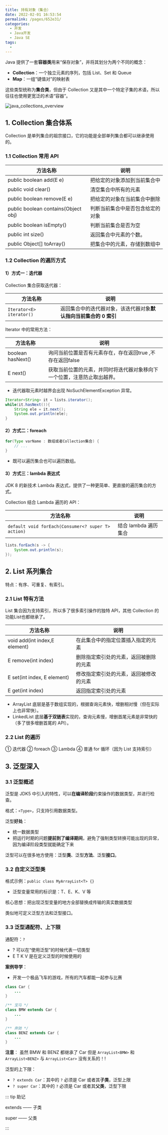 ```yaml
---
title: 持有对象（集合）
date: 2022-02-01 16:53:54
permalink: /pages/652e31/
categories:
  - 开发
  - Java开发
  - Java SE
tags:
  - 
---
```


Java 提供了一套**容器类**用来“保存对象”，并将其划分为两个不同的概念：

+ **Collection**：一个独立元素的序列，包括 List、Set 和 Queue
+ **Map**：一组“键值对”的映射表

这些类型统称为**集合类**，但由于 Collection 又是其中一个特定子集的术语，所以往往也使用更宽泛的术语“容器”。

![java_collections_overview](https://notebook-img-1304596351.cos.ap-beijing.myqcloud.com/img/java_collections_overview.png)

## 1. Collection 集合体系

Collection 是单列集合的祖宗接口，它的功能是全部单列集合都可以继承使用的。

### 1.1 Collection 常用 API

| 方法名称                             | 说明                             |
| ------------------------------------ | -------------------------------- |
| public  boolean add(E e)             | 把给定的对象添加到当前集合中     |
| public  void clear()                 | 清空集合中所有的元素             |
| public  boolean remove(E e)          | 把给定的对象在当前集合中删除     |
| public  boolean contains(Object obj) | 判断当前集合中是否包含给定的对象 |
| public  boolean isEmpty()            | 判断当前集合是否为空             |
| public  int size()                   | 返回集合中元素的个数。           |
| public  Object[] toArray()           | 把集合中的元素，存储到数组中     |

### 1.2 Collection 的遍历方式

#### 1）方式一：迭代器

Collection 集合获取迭代器：

| 方法名称                  | 说明                                                         |
| ------------------------- | ------------------------------------------------------------ |
| `Iterator<E>  iterator()` | 返回集合中的迭代器对象，该迭代器对象**默认指向当前集合的 0 索引** |

Iterator 中的常用方法：

| 方法名称          | 说明                                                         |
| ----------------- | ------------------------------------------------------------ |
| boolean hasNext() | 询问当前位置是否有元素存在，存在返回true ,不存在返回false    |
| E  next()         | 获取当前位置的元素，并同时将迭代器对象移向下一个位置，注意防止取出越界。 |

+ 迭代器取元素时越界会出现 NoSuchElementException 异常。

```java
Iterator<String> it = lists.iterator();
while(it.hasNext()){
    String ele = it.next();
    System.out.println(ele);
}
```

 #### 2）方式二：foreach

```java
for(Type varName : 数组或者Collection集合) {
	// ...
}
```

+ 既可以遍历集合也可以遍历数组。

#### 3）方式三：lambda 表达式

JDK 8 的新技术 Lambda 表达式，提供了一种更简单、更直接的遍历集合的方式。

Collection 结合 Lambda 遍历的 API：

| 方法名称                                           | 说明                 |
| -------------------------------------------------- | -------------------- |
| `default void forEach(Consumer<? super T> action)` | 结合 lambda 遍历集合 |

```java
lists.forEach(s -> {
    System.out.println(s);
});
```

## 2. List 系列集合

特点：有序、可重复、有索引。

### 2.1 List 特有方法

List 集合因为支持索引，所以多了很多索引操作的独特 API，其他 Collection 的功能List也都继承了。

| 方法名称                       | 说明                                   |
| ------------------------------ | -------------------------------------- |
| void add(int  index,E element) | 在此集合中的指定位置插入指定的元素     |
| E remove(int  index)           | 删除指定索引处的元素，返回被删除的元素 |
| E set(int index, E element)    | 修改指定索引处的元素，返回被修改的元素 |
| E get(int  index)              | 返回指定索引处的元素                   |

+ ArrayList 底层是基于数组实现的，根据查询元素快，增删相对慢（但在实际上也非常快）。
+ LinkedList 底层**基于双链表**实现的，查询元素慢，增删首尾元素是非常快的（多了很多增删首尾的 API）。

### 2.2 List 的遍历

① 迭代器 ② foreach ③ Lambda ④ 普通 for 循环（因为 List 支持索引） 

## 3. 泛型深入

### 3.1 泛型概述

泛型是 JDK5 中引入的特性，可以**在编译阶段**约束操作的数据类型，并进行检查。

格式：`<Type>`，只支持引用数据类型。

泛型**好处**：

+ 统一数据类型
+ 把运行时期的问题**提前到了编译期间**，避免了强制类型转换可能出现的异常，因为编译阶段类型就能确定下来

泛型可以在很多地方使用：泛型**类**、泛型**方法**、泛型**接口**。

### 3.2 自定义泛型类

格式示例：`public class MyArrayList<T> {}`

+ 泛型变量常用的标识是：T、E、K、V 等

核心思想：把出现泛型变量的地方全部替换成传输的真实数据类型

类似地可定义泛型方法和泛型接口。

### 3.3 泛型通配符、上下限

通配符：`?`

+ ? 可以在“使用泛型”的时候代表一切类型
+ E T K V 是在定义泛型的时候使用的

**案例导学**：

+ 开发一个极品飞车的游戏，所有的汽车都能一起参与比赛

```java
class Car {
    ...
}

/** 宝马 */
class BMW extends Car {
    ...
}

/** 奔驰 */
class BENZ extends Car {
    ...
}
```

**注意**：<Badge text="易错" />  虽然 BMW 和 BENZ 都继承了 Car 但是 `ArrayList<BMW>` 和 `ArrayList<BENZ>` 与 `ArrayList<Car>` 没有关系的！!

泛型的上下限：

+ `? extends Car`：其中的 `?` 必须是 Car 或者其**子类**，泛型上限
+ `? super Car`：其中的 `?` 必须是 Car 或者其**父类**，泛型下限

::: tip 助记

extends —— 子类

super —— 父类

:::